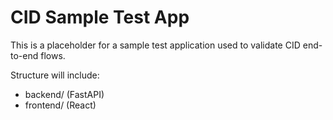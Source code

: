 # CID Sample Test App

This is a placeholder for a sample test application used to validate CID end-to-end flows.

Structure will include:
- backend/ (FastAPI)
- frontend/ (React)

